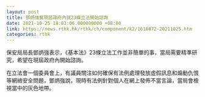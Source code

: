 ```yaml
---
layout: post
title: 鄧炳強冀現屆政府內就23條立法開始諮詢
date: 2021-10-25 18:03:06.000000000 +08:00
link: https://news.rthk.hk/rthk/ch/component/k2/1616872-20211025.htm
categories: rthk
---
```


保安局局長鄧炳強表示，《基本法》23條立法工作並非簡單的事，當局需要精準研究，希望在現屆政府內開始諮詢。

在立法會一個委員會上，有議員關注如何確保有法例處理發放虛假訊息和煽動仇恨等網絡安全問題，鄧炳強說，現時有法例針對個人在網上發佈不當言論，當局會檢視當中的灰色地帶。
